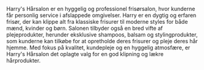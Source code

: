 Harry's Hårsalon er en hyggelig og professionel frisørsalon, hvor kunderne får personlig service i afslappede omgivelser. Harry er en dygtig og erfaren frisør, der kan klippe alt fra klassiske frisurer til moderne styles for både mænd, kvinder og børn. Salonen tilbyder også en bred vifte af plejeprodukter, herunder eksklusive shampoos, balsam og stylingprodukter, som kunderne kan tilkøbe for at opretholde deres frisurer og pleje deres hår hjemme. Med fokus på kvalitet, kundepleje og en hyggelig atmosfære, er Harry's Hårsalon det oplagte valg for en god klipning og lækre hårprodukter.
